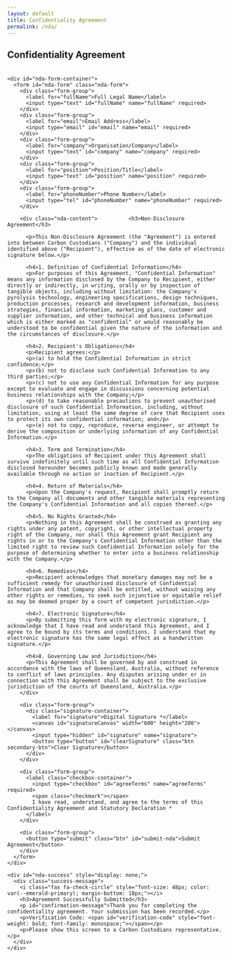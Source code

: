```yaml
---
layout: default
title: Confidentiality Agreement
permalink: /nda/
---
```


<section class="section">
  <div class="tesla-pattern"></div>
  <div class="container">
    <div class="center-title">
      <h2 class="section-title">Confidentiality Agreement</h2>
    </div>
    <p style="text-align: center; max-width: 800px; margin: 0 auto 36px; font-size: 18px;">
    </p>
    
    <div id="nda-form-container">
      <form id="nda-form" class="nda-form">
        <div class="form-group">
          <label for="fullName">Full Legal Name</label>
          <input type="text" id="fullName" name="fullName" required>
        </div>
        <div class="form-group">
          <label for="email">Email Address</label>
          <input type="email" id="email" name="email" required>
        </div>
        <div class="form-group">
          <label for="company">Organisation/Company</label>
          <input type="text" id="company" name="company" required>
        </div>
        <div class="form-group">
          <label for="position">Position/Title</label>
          <input type="text" id="position" name="position" required>
        </div>
        <div class="form-group">
          <label for="phoneNumber">Phone Number</label>
          <input type="tel" id="phoneNumber" name="phoneNumber" required>
        </div>
        
        <div class="nda-content">          <h3>Non-Disclosure Agreement</h3>
          
          <p>This Non-Disclosure Agreement (the "Agreement") is entered into between Carbon Custodians ("Company") and the individual identified above ("Recipient"), effective as of the date of electronic signature below.</p>
          
          <h4>1. Definition of Confidential Information</h4>
          <p>For purposes of this Agreement, "Confidential Information" means any information disclosed by the Company to Recipient, either directly or indirectly, in writing, orally or by inspection of tangible objects, including without limitation: the Company's pyrolysis technology, engineering specifications, design techniques, production processes, research and development information, business strategies, financial information, marketing plans, customer and supplier information, and other technical and business information which is either marked as "confidential" or would reasonably be understood to be confidential given the nature of the information and the circumstances of disclosure.</p>
          
          <h4>2. Recipient's Obligations</h4>
          <p>Recipient agrees:</p>
          <p>(a) to hold the Confidential Information in strict confidence;</p>
          <p>(b) not to disclose such Confidential Information to any third parties;</p>
          <p>(c) not to use any Confidential Information for any purpose except to evaluate and engage in discussions concerning potential business relationships with the Company;</p>
          <p>(d) to take reasonable precautions to prevent unauthorised disclosure of such Confidential Information, including, without limitation, using at least the same degree of care that Recipient uses to protect its own confidential information; and</p>
          <p>(e) not to copy, reproduce, reverse engineer, or attempt to derive the composition or underlying information of any Confidential Information.</p>
          
          <h4>3. Term and Termination</h4>
          <p>The obligations of Recipient under this Agreement shall survive indefinitely until such time as all Confidential Information disclosed hereunder becomes publicly known and made generally available through no action or inaction of Recipient.</p>
          
          <h4>4. Return of Materials</h4>
          <p>Upon the Company's request, Recipient shall promptly return to the Company all documents and other tangible materials representing the Company's Confidential Information and all copies thereof.</p>
          
          <h4>5. No Rights Granted</h4>
          <p>Nothing in this Agreement shall be construed as granting any rights under any patent, copyright, or other intellectual property right of the Company, nor shall this Agreement grant Recipient any rights in or to the Company's Confidential Information other than the limited right to review such Confidential Information solely for the purpose of determining whether to enter into a business relationship with the Company.</p>
          
          <h4>6. Remedies</h4>
          <p>Recipient acknowledges that monetary damages may not be a sufficient remedy for unauthorised disclosure of Confidential Information and that Company shall be entitled, without waiving any other rights or remedies, to seek such injunctive or equitable relief as may be deemed proper by a court of competent jurisdiction.</p>
          
          <h4>7. Electronic Signature</h4>
          <p>By submitting this form with my electronic signature, I acknowledge that I have read and understand this Agreement, and I agree to be bound by its terms and conditions. I understand that my electronic signature has the same legal effect as a handwritten signature.</p>
          
          <h4>8. Governing Law and Jurisdiction</h4>
          <p>This Agreement shall be governed by and construed in accordance with the laws of Queensland, Australia, without reference to conflict of laws principles. Any disputes arising under or in connection with this Agreement shall be subject to the exclusive jurisdiction of the courts of Queensland, Australia.</p>
        </div>
        
        <div class="form-group">
          <div class="signature-container">
            <label for="signature">Digital Signature *</label>
            <canvas id="signatureCanvas" width="600" height="200"></canvas>
            <input type="hidden" id="signature" name="signature">
            <button type="button" id="clearSignature" class="btn secondary-btn">Clear Signature</button>
          </div>
        </div>
        
        <div class="form-group">
          <label class="checkbox-container">
            <input type="checkbox" id="agreeTerms" name="agreeTerms" required>
            <span class="checkmark"></span>
            I have read, understand, and agree to the terms of this Confidentiality Agreement and Statutory Declaration *
          </label>
        </div>
        
        <div class="form-group">
          <button type="submit" class="btn" id="submit-nda">Submit Agreement</button>
        </div>
      </form>
    </div>
    
    <div id="nda-success" style="display: none;">
      <div class="success-message">
        <i class="fas fa-check-circle" style="font-size: 48px; color: var(--emerald-primary); margin-bottom: 18px;"></i>
        <h3>Agreement Successfully Submitted</h3>
        <p id="confirmation-message">Thank you for completing the confidentiality agreement. Your submission has been recorded.</p>
        <p>Verification Code: <span id="verification-code" style="font-weight: bold; font-family: monospace;"></span></p>
        <p>Please show this screen to a Carbon Custodians representative.</p>
      </div>
    </div>
  </div>
</section>

<style>
.nda-form {
  max-width: 800px;
  margin: 0 auto;
}

.form-group {
  margin-bottom: 27px;
}

.form-group label {
  display: block;
  margin-bottom: 9px;
  font-weight: 500;
}

.form-group input[type="text"],
.form-group input[type="email"],
.form-group input[type="tel"] {
  width: 100%;
  padding: 12px 18px;
  border-radius: 6px;
  border: 2px solid var(--carbon-gray);
  background: var(--tesla-dark);
  color: var(--tesla-light);
  font-size: 16px;
}

.nda-content {
  background: var(--carbon-gray);
  padding: 27px;
  border-radius: 9px;
  margin-bottom: 27px;
  max-height: 300px;
  overflow-y: auto;
}

.nda-content h3 {
  margin-bottom: 18px;
  color: var(--emerald-primary);
}

.nda-content h4 {
  margin-top: 18px;
  margin-bottom: 9px;
  color: var(--emerald-primary);
}

.signature-container {
  margin-bottom: 18px;
}

#signatureCanvas {
  background-color: white;
  border-radius: 6px;
  margin-bottom: 9px;
  width: 100%;
  height: 200px;
  cursor: crosshair;
}

.checkbox-container {
  display: flex;
  align-items: flex-start;
  position: relative;
  padding-left: 36px;
  cursor: pointer;
  font-size: 16px;
  user-select: none;
}

.checkbox-container input {
  position: absolute;
  opacity: 0;
  cursor: pointer;
  height: 0;
  width: 0;
}

.checkmark {
  position: absolute;
  top: 0;
  left: 0;
  height: 24px;
  width: 24px;
  background-color: var(--tesla-dark);
  border: 2px solid var(--carbon-gray);
  border-radius: 4px;
}

.checkbox-container:hover input ~ .checkmark {
  background-color: var(--carbon-gray);
}

.checkbox-container input:checked ~ .checkmark {
  background-color: var(--emerald-primary);
}

.checkmark:after {
  content: "";
  position: absolute;
  display: none;
}

.checkbox-container input:checked ~ .checkmark:after {
  display: block;
}

.checkbox-container .checkmark:after {
  left: 9px;
  top: 5px;
  width: 5px;
  height: 10px;
  border: solid white;
  border-width: 0 3px 3px 0;
  transform: rotate(45deg);
}

.success-message {
  background: var(--carbon-gray);
  padding: 36px;
  border-radius: 9px;
  text-align: center;
  margin: 36px auto;
  max-width: 600px;
}

#verification-code {
  font-size: 24px;
  color: var(--emerald-primary);
  letter-spacing: 3px;
}
</style>

<script>
document.addEventListener('DOMContentLoaded', function() {
  // Canvas signature pad setup
  const canvas = document.getElementById('signatureCanvas');
  const signatureInput = document.getElementById('signature');
  const clearButton = document.getElementById('clearSignature');
  const ctx = canvas.getContext('2d');
  let isDrawing = false;
  
  // Adjust canvas size to container width
  function resizeCanvas() {
    const container = canvas.parentElement;
    canvas.width = container.offsetWidth;
    canvas.height = 200;
    
    // Initial canvas setup
    ctx.fillStyle = "white";
    ctx.fillRect(0, 0, canvas.width, canvas.height);
    ctx.lineWidth = 2;
    ctx.lineCap = 'round';
    ctx.strokeStyle = 'black';
  }
  
  // Call resize on load
  resizeCanvas();
  window.addEventListener('resize', resizeCanvas);
  
  // Signature pad event listeners
  canvas.addEventListener('mousedown', startDrawing);
  canvas.addEventListener('touchstart', startDrawing);
  
  canvas.addEventListener('mousemove', draw);
  canvas.addEventListener('touchmove', draw);
  
  canvas.addEventListener('mouseup', stopDrawing);
  canvas.addEventListener('touchend', stopDrawing);
  canvas.addEventListener('mouseout', stopDrawing);
  
  clearButton.addEventListener('click', clearSignature);
  
  function startDrawing(e) {
    isDrawing = true;
    draw(e);
  }
  
  function draw(e) {
    if (!isDrawing) return;
    
    e.preventDefault();
    
    let x, y;
    
    if (e.type.includes('mouse')) {
      x = e.offsetX;
      y = e.offsetY;
    } else {
      const rect = canvas.getBoundingClientRect();
      const touch = e.touches[0];
      x = touch.clientX - rect.left;
      y = touch.clientY - rect.top;
    }
    
    ctx.lineTo(x, y);
    ctx.stroke();
    ctx.beginPath();
    ctx.moveTo(x, y);
  }
  
  function stopDrawing() {
    if (isDrawing) {
      ctx.beginPath();
      isDrawing = false;
      
      // Save signature data
      signatureInput.value = canvas.toDataURL('image/png');
    }
  }
  
  function clearSignature() {
    ctx.fillStyle = "white";
    ctx.fillRect(0, 0, canvas.width, canvas.height);
    ctx.beginPath();
    ctx.fillStyle = "black";
    signatureInput.value = '';
  }
  
  // Form submission
  const form = document.getElementById('nda-form');
  const formContainer = document.getElementById('nda-form-container');
  const successContainer = document.getElementById('nda-success');
  const verificationCode = document.getElementById('verification-code');
  const confirmationMessage = document.getElementById('confirmation-message');
  
  form.addEventListener('submit', async function(e) {
    e.preventDefault();
    
    // Validate signature
    if (!signatureInput.value) {
      alert('Please provide your signature before submitting.');
      return;
    }
    
    // Collect form data
    const formData = new FormData(form);
    const formDataObj = {};
    formData.forEach((value, key) => {
      formDataObj[key] = value;
    });
    
    // Add timestamp
    formDataObj.timestamp = new Date().toISOString();
    
    // Generate unique verification code
    const code = generateVerificationCode();
    formDataObj.verificationCode = code;
    
    try {
      // Send data to AWS Lambda endpoint
      const response = await fetch('https://glx26fewue.execute-api.ap-southeast-2.amazonaws.com/prod/submit-nda', {
        method: 'POST',
        headers: {
          'Content-Type': 'application/json',
        },
        body: JSON.stringify(formDataObj)
      });
      
      if (response.ok) {
        // Show success message
        formContainer.style.display = 'none';
        successContainer.style.display = 'block';
        verificationCode.textContent = code;
        confirmationMessage.textContent = `Thank you, ${formDataObj.fullName}. Your confidentiality agreement has been recorded.`;
        
        // Scroll to the top of the page for better UX, especially on mobile
        window.scrollTo({
          top: 0,
          behavior: 'smooth'
        });
      } else {
        const errorData = await response.json();
        throw new Error(errorData.message || 'Failed to submit form');
      }
    } catch (error) {
      console.error('Error submitting form:', error);
      alert('There was an error submitting your form. Please try again or contact a Carbon Custodians representative.');
    }
  });
  
  // Generate a unique verification code
  function generateVerificationCode() {
    const timestamp = new Date().getTime().toString().slice(-6);
    const random = Math.floor(Math.random() * 1000).toString().padStart(3, '0');
    return `CC-${timestamp}-${random}`;
  }
});
</script>